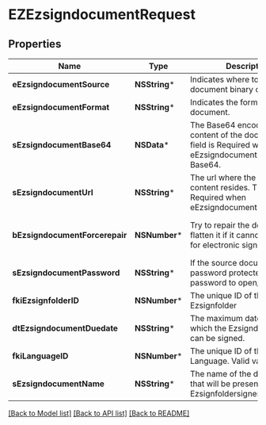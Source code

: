 # EZEzsigndocumentRequest

## Properties
Name | Type | Description | Notes
------------ | ------------- | ------------- | -------------
**eEzsigndocumentSource** | **NSString*** | Indicates where to look for the document binary content. | 
**eEzsigndocumentFormat** | **NSString*** | Indicates the format of the document. | 
**sEzsigndocumentBase64** | **NSData*** | The Base64 encoded binary content of the document.  This field is Required when eEzsigndocumentSource &#x3D; Base64. | [optional] 
**sEzsigndocumentUrl** | **NSString*** | The url where the document content resides.  This field is Required when eEzsigndocumentSource &#x3D; Url. | [optional] 
**bEzsigndocumentForcerepair** | **NSNumber*** | Try to repair the document or flatten it if it cannot be used for electronic signature.  | [optional] [default to @(YES)]
**sEzsigndocumentPassword** | **NSString*** | If the source document is password protected, the password to open/modify it. | [optional] [default to @""]
**fkiEzsignfolderID** | **NSNumber*** | The unique ID of the Ezsignfolder | 
**dtEzsigndocumentDuedate** | **NSString*** | The maximum date and time at which the Ezsigndocument can be signed. | 
**fkiLanguageID** | **NSNumber*** | The unique ID of the Language.  Valid values:  |Value|Description| |-|-| |1|French| |2|English| | 
**sEzsigndocumentName** | **NSString*** | The name of the document that will be presented to Ezsignfoldersignerassociations | 

[[Back to Model list]](../README.md#documentation-for-models) [[Back to API list]](../README.md#documentation-for-api-endpoints) [[Back to README]](../README.md)


